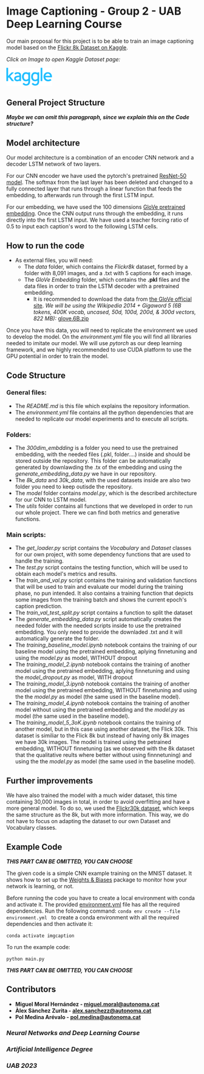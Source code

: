 # Image Captioning - Group 2 - UAB Deep Learning Course
Our main proposal for this project is to be able to train an image captioning model based on the [Flickr 8k Dataset on Kaggle](https://www.kaggle.com/datasets/adityajn105/flickr8k).

*Click on Image to open Kaggle Dataset page:* 

[<img src="docs/site-logo.svg" width="120"/>](https://www.kaggle.com/datasets/adityajn105/flickr8k)

## General Project Structure
***Maybe we can omit this paragpraph, since we explain this on the Code structure?***

## Model architecture
Our model architecture is a combination of an encoder CNN network and a decoder LSTM network of two layers. 

For our CNN encoder we have used the pytorch's pretrained [ResNet-50 model](https://pytorch.org/vision/main/models/generated/torchvision.models.resnet50.html). The softmax from the last layer has been deleted and changed to a fully connected layer that runs through a linear function that feeds the embedding, to afterwards run through the first LSTM input.

For our embedding, we have used the 100 dimensions [GloVe pretrained embedding](https://nlp.stanford.edu/projects/glove/). Once the CNN output runs through the embedding, it runs directly into the first LSTM input. We have used a teacher forcing ratio of 0.5 to input each caption's word to the following LSTM cells.

## How to run the code
* As external files, you will need:
    * The *data* folder, which contains the *Flickr8k* dataset, formed by a folder with 8,091 images, and a .txt with 5 captions for each image.
    * The *GloVe Embedding* folder, which contains the **.pkl** files and the data files in order to train the LSTM decoder with a pretrained embedding.
        * It is recommended to download the data from [the GloVe official site](https://nlp.stanford.edu/projects/glove/). *We will be using the Wikipedia 2014 + Gigaword 5 (6B tokens, 400K vocab, uncased, 50d, 100d, 200d, & 300d vectors, 822 MB):* [glove.6B.zip](https://nlp.stanford.edu/data/glove.6B.zip)

Once you have this data, you will need to replicate the environment we used to develop the model. On the *environment.yml* file you will find all libraries needed to imitate our model. We will use *pytorch* as our deep learning framework, and we highly recommended to use CUDA platform to use the GPU potential in order to train the model.

## Code Structure
### General files:
* The *README.md* is this file which explains the repository information.
* The *environment.yml* file contains all the python dependencies that are needed to replicate our model experiments and to execute all scripts.
### Folders:
* The *300dim_embdding* is a folder you need to use the pretrained embedding, with the needed files (.pkl, folder....) inside and should be stored outside the repository. This folder can be automatically generated by downlawding the .tx of the embedding and using the *generate_embedding_data.py* we have in our repository.
* The *8k_data* and *30k_data*, with the used datasets inside are also two folder you need to keep outisde the repository.  
* The *model* folder contains *model.py*, which is the described architecture for our CNN to LSTM model.
* The *utils* folder contains all functions that we developed in order to run our whole project. There we can find both metrics and generative functions.
### Main scripts:
* The *get_loader.py* script contains the *Vocabulary* and *Dataset* classes for our own project, with some dependency functions that are used to handle the training.
* The *test.py* script contains the testing function, which will be used to obtain each model's metrics and results.
* The *train_and_val.py* script contains the training and validation functions that will be used to train and evaluate our model during the training phase, no pun intended. It also contains a training function that depicts some images from the training batch and shows the current epoch's caption prediction. 
* The *train_val_test_split.py* script contains a function to split the dataset
* The *generate_embedding_data.py* script automatically creates the needed folder with the needed scripts inside to use the pretrained embedding. You only need to provide the downladed .txt and it will automatically generate the folder. 
* The *training_baseline_model.ipynb* notebook contains the training of our baseline model using the pretrained embedding, aplying finnetuning and using the *model.py* as model, WITHOUT dropout
* The *training_model_2.ipynb* notebook contains the training of another model using the pretrained embedding, aplying finnetuning and using the *model_dropout.py* as model, WITH dropout
* The *training_model_3.ipynb* notebook contains the training of another model using the pretrained embedding, WITHOUT finnetuning and using the the *model.py* as model (the same used in the baseline model).
* The *training_model_4.ipynb* notebook contains the training of another model without using the pretrained embedding and the *model.py* as model (the same used in the baseline model).
* The *training_model_5_3oK.ipynb* notebook contains the training of another model, but in this case using another dataset, the Flick 30k. This dataset is similiar to the Flick 8k but instead of having only 8k images we have 30k images. The model is trained using the petrained embedding, WITHOUT finnetuning (as we observed with the 8k dataset that the qualitative reults where better without using finnnetuning) and using the the *model.py* as model (the same used in the baseline model).

## Further improvements
We have also trained the model with a much wider dataset, this time containing 30,000 images in total, in order to avoid overfitting and have a more general model. To do so, we used the [Flickr30k dataset](https://www.kaggle.com/datasets/eeshawn/flickr30k), which keeps the same structure as the 8k, but with more information. This way, we do not have to focus on adapting the dataset to our own Dataset and Vocabulary classes.

## Example Code
***THIS PART CAN BE OMITTED, YOU CAN CHOOSE***

The given code is a simple CNN example training on the MNIST dataset. It shows how to set up the [Weights & Biases](https://wandb.ai/site)  package to monitor how your network is learning, or not.

Before running the code you have to create a local environment with conda and activate it. The provided [environment.yml](https://github.com/DCC-UAB/XNAP-Project/environment.yml) file has all the required dependencies. Run the following command: ``conda env create --file environment.yml `` to create a conda environment with all the required dependencies and then activate it:
```
conda activate imgcaption
```

To run the example code:
```
python main.py
```
***THIS PART CAN BE OMITTED, YOU CAN CHOOSE***

## Contributors
* **Miguel Moral Hernández - miguel.moral@autonoma.cat**
* **Àlex Sànchez Zurita - alex.sanchezz@autonoma.cat**
* **Pol Medina Arévalo - pol.medina@autonoma.cat**


### ***Neural Networks and Deep Learning Course***

### ***Artificial Intelligence Degree***

### ***UAB 2023***
